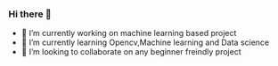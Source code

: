 ### Hi there 👋

<!--
**obaidul-cs-20222/obaidul-cs-20222** is a ✨ _special_ ✨ repository because its `README.md` (this file) appears on your GitHub profile.

Here are some ideas to get you started:
-->
- 🔭 I’m currently working on machine learning based project
- 🌱 I’m currently learning Opencv,Machine learning and Data science
- 👯 I’m looking to collaborate on any beginner freindly project 
<!--- 🤔 I’m looking for help with ...
- 💬 Ask me about ...
- 📫 How to reach me: ...
- 😄 Pronouns: ...
- ⚡ Fun fact: ... -->

